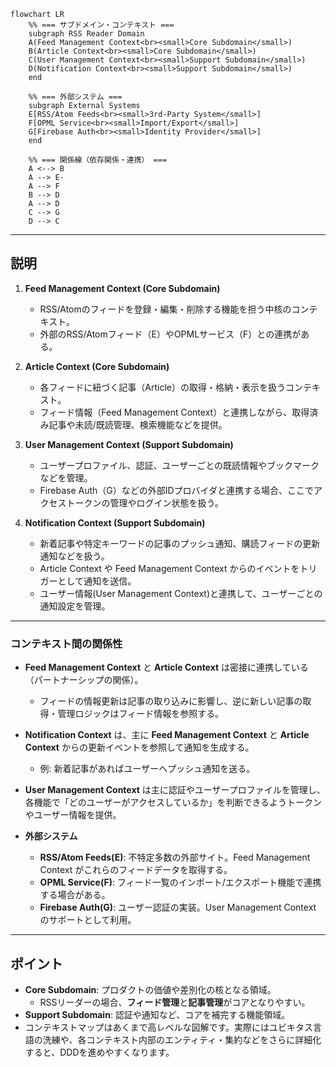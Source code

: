
```mermaid
flowchart LR
    %% === サブドメイン・コンテキスト ===
    subgraph RSS Reader Domain
    A(Feed Management Context<br><small>Core Subdomain</small>)
    B(Article Context<br><small>Core Subdomain</small>)
    C(User Management Context<br><small>Support Subdomain</small>)
    D(Notification Context<br><small>Support Subdomain</small>)
    end

    %% === 外部システム ===
    subgraph External Systems
    E[RSS/Atom Feeds<br><small>3rd-Party System</small>]
    F[OPML Service<br><small>Import/Export</small>]
    G[Firebase Auth<br><small>Identity Provider</small>]
    end

    %% === 関係線（依存関係・連携） ===
    A <--> B
    A --> E-
    A --> F
    B --> D
    A --> D
    C --> G
    D --> C
```

---

## **説明**

1. **Feed Management Context (Core Subdomain)**
   - RSS/Atomのフィードを登録・編集・削除する機能を担う中核のコンテキスト。
   - 外部のRSS/Atomフィード（E）やOPMLサービス（F）との連携がある。

2. **Article Context (Core Subdomain)**
   - 各フィードに紐づく記事（Article）の取得・格納・表示を扱うコンテキスト。
   - フィード情報（Feed Management Context）と連携しながら、取得済み記事や未読/既読管理、検索機能などを提供。

3. **User Management Context (Support Subdomain)**
   - ユーザープロファイル、認証、ユーザーごとの既読情報やブックマークなどを管理。
   - Firebase Auth（G）などの外部IDプロバイダと連携する場合、ここでアクセストークンの管理やログイン状態を扱う。

4. **Notification Context (Support Subdomain)**
   - 新着記事や特定キーワードの記事のプッシュ通知、購読フィードの更新通知などを扱う。
   - Article Context や Feed Management Context からのイベントをトリガーとして通知を送信。
   - ユーザー情報(User Management Context)と連携して、ユーザーごとの通知設定を管理。

---

### **コンテキスト間の関係性**

- **Feed Management Context** と **Article Context** は密接に連携している（パートナーシップの関係）。  
  - フィードの情報更新は記事の取り込みに影響し、逆に新しい記事の取得・管理ロジックはフィード情報を参照する。

- **Notification Context** は、主に **Feed Management Context** と **Article Context** からの更新イベントを参照して通知を生成する。  
  - 例: 新着記事があればユーザーへプッシュ通知を送る。

- **User Management Context** は主に認証やユーザープロファイルを管理し、各機能で「どのユーザーがアクセスしているか」を判断できるようトークンやユーザー情報を提供。

- **外部システム**  
  - **RSS/Atom Feeds(E)**: 不特定多数の外部サイト。Feed Management Context がこれらのフィードデータを取得する。  
  - **OPML Service(F)**: フィード一覧のインポート/エクスポート機能で連携する場合がある。  
  - **Firebase Auth(G)**: ユーザー認証の実装。User Management Context のサポートとして利用。

---

## **ポイント**

- **Core Subdomain**: プロダクトの価値や差別化の核となる領域。  
  - RSSリーダーの場合、**フィード管理**と**記事管理**がコアとなりやすい。  
- **Support Subdomain**: 認証や通知など、コアを補完する機能領域。  
- コンテキストマップはあくまで高レベルな図解です。実際にはユビキタス言語の洗練や、各コンテキスト内部のエンティティ・集約などをさらに詳細化すると、DDDを進めやすくなります。
